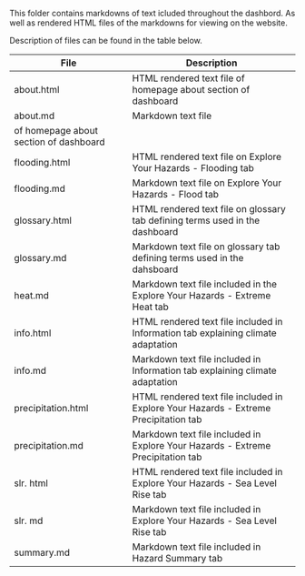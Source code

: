 This folder contains markdowns of text icluded throughout the dashbord. As well as rendered HTML files of the markdowns for viewing on the website.

Description of files can be found in the table below.

| File | Description |
|------------|-----------|
| about.html | HTML rendered text file of homepage about section of dashboard|
| about.md | Markdown text file 
of homepage about section of dashboard |
| flooding.html | HTML rendered text file on Explore Your Hazards - Flooding tab | 
| flooding.md | Markdown text file on Explore Your Hazards - Flood tab |
| glossary.html | HTML rendered text file on glossary tab defining terms used in the dashboard|
| glossary.md | Markdown text file on glossary tab defining terms used in the dahsboard |
| heat.md | Markdown text file included in the Explore Your Hazards - Extreme Heat tab |
| info.html | HTML rendered text file included in Information tab explaining climate adaptation |
| info.md | Markdown text file included in Information tab explaining climate adaptation |
| precipitation.html| HTML rendered text file included in Explore Your Hazards - Extreme Precipitation tab |
| precipitation.md| Markdown text file included in Explore Your Hazards - Extreme Precipitation tab |
|slr. html| HTML rendered text file included in Explore Your Hazards - Sea Level Rise tab |
|slr. md| Markdown text file included in Explore Your Hazards - Sea Level Rise tab |
|summary.md| Markdown text file included in Hazard Summary tab |
